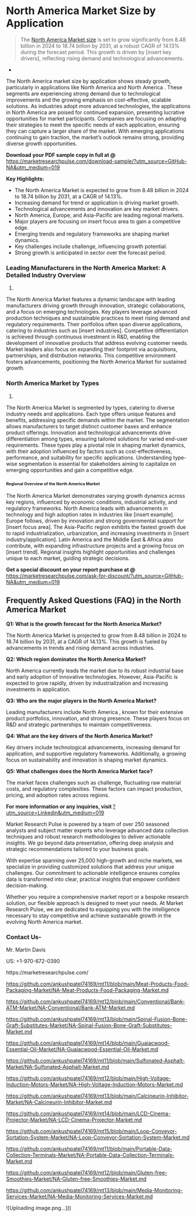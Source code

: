 <h1>North America  Market&nbsp;Size by Application</h1><blockquote><p>The <a href="https://marketresearchpulse.com/download-sample/?utm_source=GitHub-NA&amp;utm_medium=019">North America  Market size</a> is set to grow significantly from 8.48 billion in 2024 to 18.74 billion by 2031, at a robust CAGR of 14.13% during the forecast period. This growth is driven by [insert key drivers], reflecting rising demand and technological advancements.</p></blockquote><ul><li></li></ul><p>The North America  market size by application shows steady growth, particularly in applications like North America  and North America . These segments are experiencing strong demand due to technological improvements and the growing emphasis on cost-effective, scalable solutions. As industries adopt more advanced technologies, the applications in North America  are poised for continued expansion, presenting lucrative opportunities for market participants. Companies are focusing on adapting their strategies to meet the specific needs of each application, ensuring they can capture a larger share of the market. With emerging applications continuing to gain traction, the market’s outlook remains strong, providing diverse growth opportunities.</p><p><strong>Download your PDF sample copy in full at @ </strong><a href="https://marketresearchpulse.com/download-sample/?utm_source=GitHub-NA&amp;utm_medium=019">https://marketresearchpulse.com/download-sample/?utm_source=GitHub-NA&amp;utm_medium=019</a></p><p><strong>Key Highlights: </strong></p><ul><li>The North America  Market is expected to grow from 8.48 billion in 2024 to 18.74 billion by 2031, at a CAGR of 14.13%.</li><li>Increasing demand for trend or application is driving market growth.</li><li>Technological advancements and innovation are key market drivers.</li><li>North America, Europe, and Asia-Pacific are leading regional markets.</li><li>Major players are focusing on insert focus area to gain a competitive edge.</li><li>Emerging trends and regulatory frameworks are shaping market dynamics.</li><li>Key challenges include challenge, influencing growth potential.</li><li>Strong growth is anticipated in sector over the forecast period.</li></ul><h3>Leading Manufacturers in the North America  Market: A Detailed Industry Overview</h3><ol><li></li></ol><div class="flex max-w-full flex-col flex-grow"><div class="min-h-8 text-message flex w-full flex-col items-end gap-2 whitespace-normal break-words [.text-message+&amp;]:mt-5" dir="auto" data-message-author-role="assistant" data-message-id="fd8432e4-4910-450d-b182-61b7bfb0a01f" data-message-model-slug="gpt-4o"><div class="flex w-full flex-col gap-1 empty:hidden first:pt-[3px]"><div class="markdown prose w-full break-words dark:prose-invert light"><p>The North America  Market features a dynamic landscape with leading manufacturers driving growth through innovation, strategic collaborations, and a focus on emerging technologies. Key players leverage advanced production techniques and sustainable practices to meet rising demand and regulatory requirements. Their portfolios often span diverse applications, catering to industries such as [insert industries]. Competitive differentiation is achieved through continuous investment in R&amp;D, enabling the development of innovative products that address evolving customer needs. Market leaders also focus on expanding their footprint via acquisitions, partnerships, and distribution networks. This competitive environment fosters advancements, positioning the North America  Market for sustained growth.</p></div></div></div></div><h3>North America  Market by Types</h3><ol><li></li></ol><div class="flex max-w-full flex-col flex-grow"><div class="min-h-8 text-message flex w-full flex-col items-end gap-2 whitespace-normal break-words [.text-message+&amp;]:mt-5" dir="auto" data-message-author-role="assistant" data-message-id="084470be-0bb7-4664-bddf-5156b4f41249" data-message-model-slug="gpt-4o-mini"><div class="flex w-full flex-col gap-1 empty:hidden first:pt-[3px]"><div class="markdown prose w-full break-words dark:prose-invert light"><p>The North America  Market is segmented by types, catering to diverse industry needs and applications. Each type offers unique features and benefits, addressing specific demands within the market. The segmentation allows manufacturers to target distinct customer bases and enhance product offerings. Innovation and technological advancements drive differentiation among types, ensuring tailored solutions for varied end-user requirements. These types play a pivotal role in shaping market dynamics, with their adoption influenced by factors such as cost-effectiveness, performance, and suitability for specific applications. Understanding type-wise segmentation is essential for stakeholders aiming to capitalize on emerging opportunities and gain a competitive edge.</p></div></div></div></div><h3><span style="font-size: 11px;">Regional Overview of the North America  Market</span></h3><div class="flex max-w-full flex-col flex-grow"><div class="min-h-8 text-message flex w-full flex-col items-end gap-2 whitespace-normal break-words [.text-message+&amp;]:mt-5" dir="auto" data-message-author-role="assistant" data-message-id="e9038762-ce64-4e30-91c9-9bd413514231" data-message-model-slug="gpt-4o-mini"><div class="flex w-full flex-col gap-1 empty:hidden first:pt-[3px]"><div class="markdown prose w-full break-words dark:prose-invert light"><p>The North America  Market demonstrates varying growth dynamics across key regions, influenced by economic conditions, industrial activity, and regulatory frameworks. North America leads with advancements in technology and high adoption rates in industries like [insert example]. Europe follows, driven by innovation and strong governmental support for [insert focus area]. The Asia-Pacific region exhibits the fastest growth due to rapid industrialization, urbanization, and increasing investments in [insert industry/application]. Latin America and the Middle East &amp; Africa also contribute, with expanding infrastructure projects and a growing focus on [insert trend]. Regional insights highlight opportunities and challenges unique to each market, guiding strategic decisions.</p></div></div></div></div><p><strong>Get a special discount on your report purchase at @ </strong><a href="https://marketresearchpulse.com/ask-for-discount/?utm_source=GitHub-NA&amp;utm_medium=019">https://marketresearchpulse.com/ask-for-discount/?utm_source=GitHub-NA&amp;utm_medium=019</a></p><h2>Frequently Asked Questions (FAQ) in the North America  Market</h2><p><strong>Q1: What is the growth forecast for the North America  Market?</strong></p><p>The North America  Market is projected to grow from 8.48 billion in 2024 to 18.74 billion by 2031, at a CAGR of 14.13%. This growth is fueled by advancements in trends and rising demand across industries.</p><p><strong>Q2: Which region dominates the North America  Market?</strong></p><p>North America currently leads the market due to its robust industrial base and early adoption of innovative technologies. However, Asia-Pacific is expected to grow rapidly, driven by industrialization and increasing investments in application.</p><p><strong>Q3: Who are the major players in the North America  Market?</strong></p><p>Leading manufacturers include North America , known for their extensive product portfolios, innovation, and strong presence. These players focus on R&amp;D and strategic partnerships to maintain competitiveness.</p><p><strong>Q4: What are the key drivers of the North America  Market?</strong></p><p>Key drivers include technological advancements, increasing demand for application, and supportive regulatory frameworks. Additionally, a growing focus on sustainability and innovation is shaping market dynamics.</p><p><strong>Q5: What challenges does the North America  Market face?</strong></p><p>The market faces challenges such as challenge, fluctuating raw material costs, and regulatory complexities. These factors can impact production, pricing, and adoption rates across regions.</p><p><strong>For more information or any inquiries, visit&nbsp;</strong><a href="?utm_source=Linkedin&utm_medium=019">?utm_source=Linkedin&utm_medium=019</a></p><p>Market Research Pulse is powered by a team of over 250 seasoned analysts and subject matter experts who leverage advanced data collection techniques and robust research methodologies to deliver actionable insights. We go beyond data presentation, offering deep analysis and strategic recommendations tailored to your business goals.</p><p>With expertise spanning over 25,000 high-growth and niche markets, we specialize in providing customized solutions that address your unique challenges. Our commitment to actionable intelligence ensures complex data is transformed into clear, practical insights that empower confident decision-making.</p><p>Whether you require a comprehensive market report or a bespoke research solution, our flexible approach is designed to meet your needs. At Market Research Pulse, we are dedicated to equipping you with the intelligence necessary to stay competitive and achieve sustainable growth in the evolving North America  market.</p><h3><strong>Contact Us-</strong></h3><p>Mr. Martin Davis</p><p>US: +1-970-672-0390</p><p>https://marketresearchpulse.com/</p><p><a href="https://github.com/ankushpatel74169/mt11/blob/main/Meat-Products-Food-Packaging-Market/NA-Meat-Products-Food-Packaging-Market.md">https://github.com/ankushpatel74169/mt11/blob/main/Meat-Products-Food-Packaging-Market/NA-Meat-Products-Food-Packaging-Market.md</a></p><p><a href="https://github.com/ankushpatel74169/mt12/blob/main/Conventional/Bank-ATM-Market/NA-Conventional/Bank-ATM-Market.md">https://github.com/ankushpatel74169/mt12/blob/main/Conventional/Bank-ATM-Market/NA-Conventional/Bank-ATM-Market.md</a></p><p><a href="https://github.com/ankushpatel74169/mt13/blob/main/Spinal-Fusion-Bone-Graft-Substitutes-Market/NA-Spinal-Fusion-Bone-Graft-Substitutes-Market.md">https://github.com/ankushpatel74169/mt13/blob/main/Spinal-Fusion-Bone-Graft-Substitutes-Market/NA-Spinal-Fusion-Bone-Graft-Substitutes-Market.md</a></p><p><a href="https://github.com/ankushpatel74169/mt14/blob/main/Guaiacwood-Essential-Oil-Market/NA-Guaiacwood-Essential-Oil-Market.md">https://github.com/ankushpatel74169/mt14/blob/main/Guaiacwood-Essential-Oil-Market/NA-Guaiacwood-Essential-Oil-Market.md</a></p><p><a href="https://github.com/ankushpatel74169/mt11/blob/main/Sulfonated-Asphalt-Market/NA-Sulfonated-Asphalt-Market.md">https://github.com/ankushpatel74169/mt11/blob/main/Sulfonated-Asphalt-Market/NA-Sulfonated-Asphalt-Market.md</a></p><p><a href="https://github.com/ankushpatel74169/mt12/blob/main/High-Voltage-Induction-Motors-Market/NA-High-Voltage-Induction-Motors-Market.md">https://github.com/ankushpatel74169/mt12/blob/main/High-Voltage-Induction-Motors-Market/NA-High-Voltage-Induction-Motors-Market.md</a></p><p><a href="https://github.com/ankushpatel74169/mt13/blob/main/Calcineurin-Inhibitor-Market/NA-Calcineurin-Inhibitor-Market.md">https://github.com/ankushpatel74169/mt13/blob/main/Calcineurin-Inhibitor-Market/NA-Calcineurin-Inhibitor-Market.md</a></p><p><a href="https://github.com/ankushpatel74169/mt14/blob/main/LCD-Cinema-Projector-Market/NA-LCD-Cinema-Projector-Market.md">https://github.com/ankushpatel74169/mt14/blob/main/LCD-Cinema-Projector-Market/NA-LCD-Cinema-Projector-Market.md</a></p><p><a href="https://github.com/ankushpatel74169/mt15/blob/main/Loop-Conveyor-Sortation-System-Market/NA-Loop-Conveyor-Sortation-System-Market.md">https://github.com/ankushpatel74169/mt15/blob/main/Loop-Conveyor-Sortation-System-Market/NA-Loop-Conveyor-Sortation-System-Market.md</a></p><p><a href="https://github.com/ankushpatel74169/mt11/blob/main/Portable-Data-Collection-Terminals-Market/NA-Portable-Data-Collection-Terminals-Market.md">https://github.com/ankushpatel74169/mt11/blob/main/Portable-Data-Collection-Terminals-Market/NA-Portable-Data-Collection-Terminals-Market.md</a></p><p><a href="https://github.com/ankushpatel74169/mt12/blob/main/Gluten-free-Smoothies-Market/NA-Gluten-free-Smoothies-Market.md">https://github.com/ankushpatel74169/mt12/blob/main/Gluten-free-Smoothies-Market/NA-Gluten-free-Smoothies-Market.md</a></p><p><a href="https://github.com/ankushpatel74169/mt13/blob/main/Media-Monitoring-Services-Market/NA-Media-Monitoring-Services-Market.md">https://github.com/ankushpatel74169/mt13/blob/main/Media-Monitoring-Services-Market/NA-Media-Monitoring-Services-Market.md</a></p>
![Uploading image.png…]()
